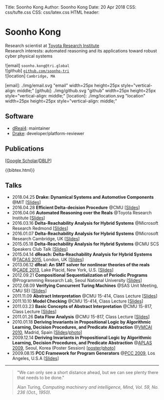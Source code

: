 Title:   Soonho Kong
Author:  Soonho Kong
Date:    20 Apr 2018
CSS: css/tufte.css
CSS: css/latex.css
HTML header:    <link rel="stylesheet" href="https://cdn.jsdelivr.net/npm/katex@0.9.0/dist/katex.min.css" integrity="sha384-TEMocfGvRuD1rIAacqrknm5BQZ7W7uWitoih+jMNFXQIbNl16bO8OZmylH/Vi/Ei" crossorigin="anonymous">
                <script src="https://cdn.jsdelivr.net/npm/katex@0.9.0/dist/katex.min.js" integrity="sha384-jmxIlussZWB7qCuB+PgKG1uLjjxbVVIayPJwi6cG6Zb4YKq0JIw+OMnkkEC7kYCq" crossorigin="anonymous"></script>
                <script src="https://cdnjs.cloudflare.com/ajax/libs/KaTeX/0.9.0/contrib/auto-render.min.js" integrity="sha384-IiI65aU9ZYub2MY9zhtKd1H2ps7xxf+eb2YFG9lX6uRqpXCvBTOidPRCXCrQ++Uc" crossorigin="anonymous"></script>


Soonho Kong
===========

Research scientist at [Toyota Research Institute][TRI]\
Research interests: automated reasoning and its applications toward robust cyber physical systems

![email] `soonho.kong@tri.global`\
![github] [`github.com/soonho-tri`](https://github.com/soonho-tri)\
![location] `Cambridge, MA`

[TRI]: https://www.tri.global
[email]: ./img/email.svg "email" width=25px height=25px style="vertical-align: middle;"
[github]: ./img/github.svg "github" width=25px height=25px style="vertical-align: middle;"
[location]: ./img/location.svg "location" width=25px height=25px style="vertical-align: middle;"


Software
--------

 - [dReal4][dreal4]: maintainer
 - [Drake][drake]: developer/platform-reviewer
 
[dreal4]: https://github.com/dreal/dreal4
[drake]: https://drake.mit.edu

Publications
------------

[[Google Scholar][google-scholar]/[DBLP][dblp]]

[google-scholar]: https://scholar.google.com/citations?user=GLFFduAAAAAJ
[dblp]: https://dblp.uni-trier.de/pers/hd/k/Kong:Soonho

<!-- Generated by bibtex2html from bibtex.bib -->
{{bibtex.html}}


Talks
-----

 * 2018.04.25 **Drake: Dynamical Systems and Automotive Components** @MIT
   [[Slides](./talks/20180425.pdf)]
 * 2016.04.28 **Efficient Delta-decision Procedure** @CMU
   [[Slides](./talks/20160428.pdf)]
 * 2016.04.06 **Automated Reasoning over the Reals** @Toyota Research Institute 
   [[Slides](./talks/20160406.pdf)]
 * 2016.03.16 **Delta-Reachability Analysis for Hybrid Systems** @Microsoft Research Redmond 
   [[Slides](./talks/20160316.pdf)]
 * 2016.01.07 **Delta-Reachability Analysis for Hybrid Systems** @Microsoft Research Cambridge, UK 
   [[Slides](./talks/20160316.pdf)]
 * 2015.05.18 **Delta-Reachability Analysis for Hybrid Systems** @CMU SCS Speakers Club Talk 
   [[Slides](./talks/20150518.pdf)]
 * 2015.04.14 **dReach: Delta-Reachability Analysis for Hybrid Systems** @[TACAS 2015][TACAS15], London, UK
   [[Slides](./talks/20150414.pdf)]
 * 2013.06.12 **dReal: An SMT solver for nonlinear theories of the reals** @[CADE 2013][CADE13], Lake Placid, New York, U.S.
   [[Slides][20130612]]
 * 2012.09.21 **Compositional Sequentialization of Periodic Programs** @Programming Research Lab, Seoul National University
   [[Slides](./talks/20120921.pdf)]
 * 2012.08.09 **Verifying Concurrent Turing Machines** @SAS Unit Meeting, CMU SEI
   [[Slides](./talks/20120809.pdf)]
 * 2011.11.09 **Abstract Interpretation** @CMU 15-414, Class Lecture
   [[Slides](./talks/20111109.pdf)]
 * 2011.10.10 **Model Checking** @CMU 15-414, Class Lecture
   [[Slides](./talks/20111010.pdf)]
 * 2011.03.23 **Basic Concepts of Abstract Interpretation** @CMU 15-817, Class Lecture
   [[Slides](./talks/20110323.pdf)]
 * 2011.01.26 **Data Flow Analysis** @CMU 15-817, Class Lecture
   [[Slides](./talks/20110126.pdf)]
 * 2010.01.18 **Deriving Invariants in Propositional Logic by Algorithmic Learning, Decision Procedures, and Predicate Abstraction** @[VMCAI 2010][VMCAI10], Madrid, Spain
   [[Slides](./talks/20100118.pdf)/[photo](./talks/20100118.jpg)]
 * 2009.12.14 **Deriving Invariants in Propositional Logic by Algorithmic Learning, Decision Procedures, and Predicate Abstraction** @[APLAS 2009][APLAS09], Seoul, Korea (Poster Session)
   [[poster](./talks/20091214.pdf)/[photo](./talks/20091214_APLAS_poster.jpg)]
 * 2009.08.15 **PCC Framework for Program Generators** @[PCC 2009][PCC09], Los Angeles, U.S.A
   [[Slides](./talks/20090815.pdf)]

[TACAS15]: https://www.etaps.org/2015/tacas
[CADE13]: http://www.cl.cam.ac.uk/~gp351/cade24/
[VMCAI10]: http://software.imdea.org/events/vmcai10/
[20130612]: http://dreal.cs.cmu.edu/presentation/20130612/
[PCC09]: https://ti.arc.nasa.gov/events/pcc09/
[APLAS09]: http://ropas.snu.ac.kr/aplas09/

---

<div class="epigraph">
<blockquote>
<p>"We can only see a short distance ahead, but we can see plenty there that needs to be done."</p>
<footer>Alan Turing, <cite>Computing machinery and intelligence, Mind, Vol. 59, No. 236 (Oct., 1950).</cite></footer>
</blockquote>
</div>


<!-- Render Math in the body -->
<script>renderMathInElement(document.body);</script>
